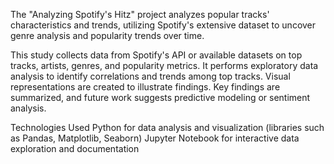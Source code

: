The "Analyzing Spotify's Hitz" project analyzes popular tracks' characteristics and trends, utilizing Spotify's extensive dataset to uncover genre analysis and popularity trends over time.

This study collects data from Spotify's API or available datasets on top tracks, artists, genres, and popularity metrics. It performs exploratory data analysis to identify correlations and trends among top tracks. Visual representations are created to illustrate findings. Key findings are summarized, and future work suggests predictive modeling or sentiment analysis.

Technologies Used 
Python for data analysis and visualization (libraries such as Pandas, Matplotlib, Seaborn)
Jupyter Notebook for interactive data exploration and documentation
